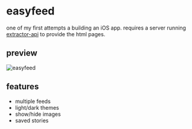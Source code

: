 # easyfeed

one of my first attempts a building an iOS app. requires a server running [extractor-api](https://github.com/dmamills/extractor-api) to provide the html pages. 

## preview

![easyfeed](easyfeed.gif)

## features

* multiple feeds 
* light/dark themes
* show/hide images
* saved stories

